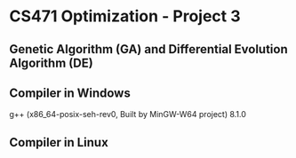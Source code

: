 # CS471 Optimization - Project 3

## Genetic Algorithm (GA) and Differential Evolution Algorithm (DE)

## Compiler in Windows
g++ (x86_64-posix-seh-rev0, Built by MinGW-W64 project) 8.1.0

## Compiler in Linux
